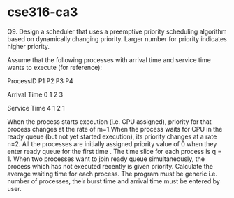 # cse316-ca3
Q9. Design a scheduler that uses a preemptive priority scheduling algorithm based on dynamically changing priority. Larger number for priority indicates higher priority.

Assume that the following processes with arrival time and service time wants to execute (for reference):

ProcessID     P1  P2  P3  P4

Arrival Time  0   1   2   3

Service Time  4   1   2   1

When the process starts execution (i.e. CPU assigned), priority for that process changes at the rate of m=1.When the process waits for CPU in the ready queue (but not yet started execution), its priority changes at a rate n=2. All the processes are initially assigned priority value of 0 when they enter ready queue for the first time . The time slice for each process is q = 1. When two processes want to join ready queue simultaneously, the process which has not executed recently is given priority. Calculate the average waiting time for each process. The program must be generic i.e. number of processes, their burst time and arrival time must be entered by user.
